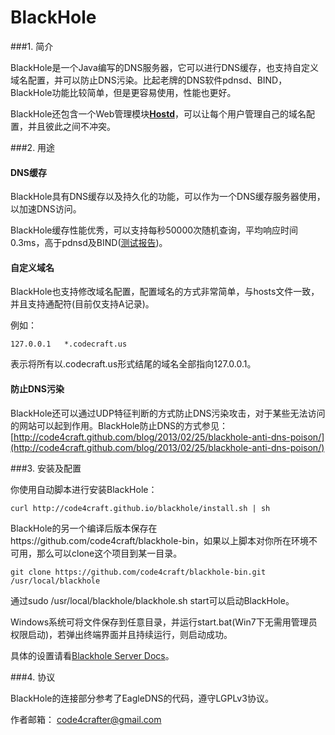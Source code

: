BlackHole
=========

###1. 简介

BlackHole是一个Java编写的DNS服务器，它可以进行DNS缓存，也支持自定义域名配置，并可以防止DNS污染。比起老牌的DNS软件pdnsd、BIND，BlackHole功能比较简单，但是更容易使用，性能也更好。

BlackHole还包含一个Web管理模块[**Hostd**](https://github.com/code4craft/hostd)，可以让每个用户管理自己的域名配置，并且彼此之间不冲突。

###2. 用途

#### DNS缓存

BlackHole具有DNS缓存以及持久化的功能，可以作为一个DNS缓存服务器使用，以加速DNS访问。

BlackHole缓存性能优秀，可以支持每秒50000次随机查询，平均响应时间0.3ms，高于pdnsd及BIND([测试报告](https://github.com/code4craft/blackhole/blob/master/server/benchmark-other-dns-server))。

#### 自定义域名

BlackHole也支持修改域名配置，配置域名的方式非常简单，与hosts文件一致，并且支持通配符(目前仅支持A记录)。

例如：

	127.0.0.1	*.codecraft.us
	
表示将所有以.codecraft.us形式结尾的域名全部指向127.0.0.1。

#### 防止DNS污染

BlackHole还可以通过UDP特征判断的方式防止DNS污染攻击，对于某些无法访问的网站可以起到作用。BlackHole防止DNS的方式参见：[http://code4craft.github.com/blog/2013/02/25/blackhole-anti-dns-poison/](http://code4craft.github.com/blog/2013/02/25/blackhole-anti-dns-poison/)


###3. 安装及配置

你使用自动脚本进行安装BlackHole：

	curl http://code4craft.github.io/blackhole/install.sh | sh

BlackHole的另一个编译后版本保存在https://github.com/code4craft/blackhole-bin，如果以上脚本对你所在环境不可用，那么可以clone这个项目到某一目录。

	git clone https://github.com/code4craft/blackhole-bin.git /usr/local/blackhole
	
通过sudo /usr/local/blackhole/blackhole.sh start可以启动BlackHole。

Windows系统可将文件保存到任意目录，并运行start.bat(Win7下无需用管理员权限启动)，若弹出终端界面并且持续运行，则启动成功。

具体的设置请看[Blackhole Server Docs](https://github.com/code4craft/blackhole/blob/master/server/README.md)。

###4. 协议

BlackHole的连接部分参考了EagleDNS的代码，遵守LGPLv3协议。

作者邮箱：
code4crafter@gmail.com
